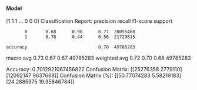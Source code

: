 #### Model
[1 1 1 ... 0 0 0]
Classification Report:
              precision    recall  f1-score   support

           0       0.68      0.90      0.77  28055468
           1       0.78      0.44      0.56  21729815

    accuracy                           0.70  49785283
   macro avg       0.73      0.67      0.67  49785283
weighted avg       0.72      0.70      0.68  49785283

Accuracy: 0.7012921067456822
Confusion Matrix:
[[25276358  2779110]
 [12092147  9637668]]
Confusion Matrix (%):
[[50.77074283  5.58219183]
 [24.2885975  19.35846784]]

